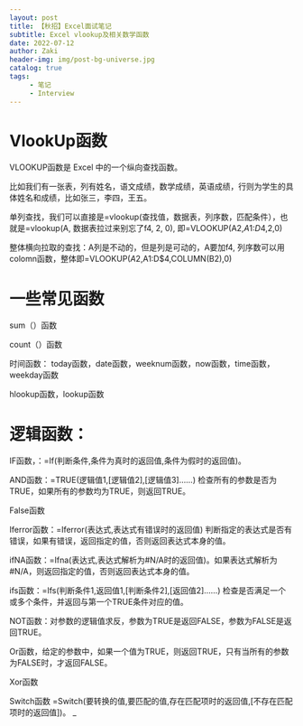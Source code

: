 ```yaml
---
layout: post
title: 【秋招】Excel面试笔记
subtitle: Excel vlookup及相关数学函数
date: 2022-07-12
author: Zaki
header-img: img/post-bg-universe.jpg
catalog: true
tags:
     - 笔记
     - Interview
---
```


# VlookUp函数

VLOOKUP函数是 Excel 中的一个纵向查找函数。

比如我们有一张表，列有姓名，语文成绩，数学成绩，英语成绩，行则为学生的具体姓名和成绩，比如张三，李四，王五。

单列查找，我们可以直接是=vlookup(查找值，数据表，列序数，匹配条件），也就是=vlookup(A, 数据表拉过来别忘了f4, 2, 0), 即=VLOOKUP(A2,$A$1:$D$4,2,0)

整体横向拉取的查找：A列是不动的，但是列是可动的，A要加f4, 列序数可以用colomn函数，整体即=VLOOKUP($A2,$A$1:$D$4,COLUMN(B2),0)

# 一些常见函数

sum（）函数

count（）函数

时间函数： today函数，date函数，weeknum函数，now函数，time函数，weekday函数

hlookup函数，lookup函数

# 逻辑函数：

IF函数，：=If(判断条件,条件为真时的返回值,条件为假时的返回值)。

AND函数：=TRUE(逻辑值1,[逻辑值2],[逻辑值3]……) 检查所有的参数是否为TRUE，如果所有的参数均为TRUE，则返回TRUE。

False函数

Iferror函数：=Iferror(表达式,表达式有错误时的返回值)  判断指定的表达式是否有错误，如果有错误，返回指定的值，否则返回表达式本身的值。

ifNA函数：=Ifna(表达式,表达式解析为#N/A时的返回值)。如果表达式解析为#N/A，则返回指定的值，否则返回表达式本身的值。

ifs函数：=Ifs(判断条件1,返回值1,[判断条件2],[返回值2]……) 检查是否满足一个或多个条件，并返回与第一个TRUE条件对应的值。

NOT函数：对参数的逻辑值求反，参数为TRUE是返回FALSE，参数为FALSE是返回TRUE。

Or函数，给定的参数中，如果一个值为TRUE，则返回TRUE，只有当所有的参数为FALSE时，才返回FALSE。

Xor函数

Switch函数 =Switch(要转换的值,要匹配的值,存在匹配项时的返回值,[不存在匹配项时的返回值])。
_
